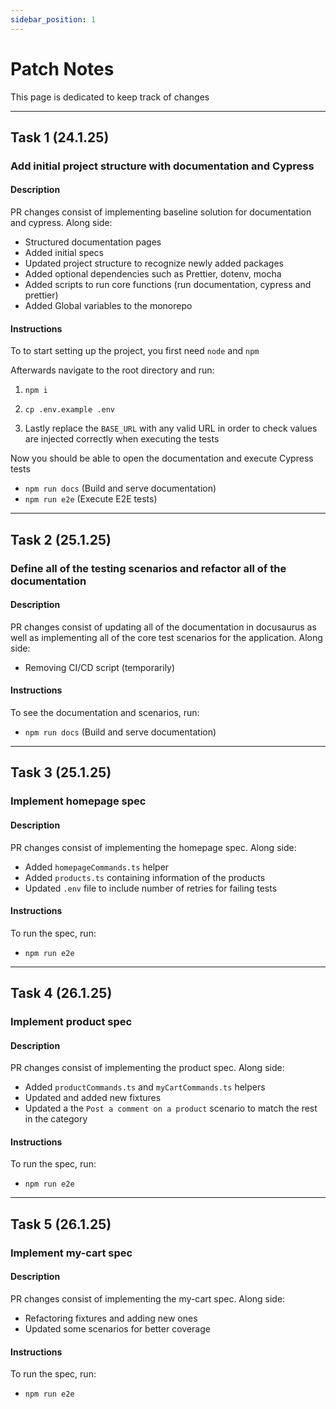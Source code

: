 ```yaml
---
sidebar_position: 1
---
```


# Patch Notes

This page is dedicated to keep track of changes

---

## Task 1 (24.1.25)

### Add initial project structure with documentation and Cypress

#### Description

PR changes consist of implementing baseline solution for documentation and cypress. Along side:
- Structured documentation pages
- Added initial specs
- Updated project structure to recognize newly added packages
- Added optional dependencies such as Prettier, dotenv, mocha
- Added scripts to run core functions (run documentation, cypress and prettier)
- Added Global variables to the monorepo

#### Instructions

To to start setting up the project, you first need `node` and `npm`

Afterwards navigate to the root directory and run:

1. `npm i`

2. `cp .env.example .env`

3. Lastly replace the `BASE_URL`  with any valid URL in order to check values are injected correctly when executing the tests

Now you should be able to open the documentation and execute Cypress tests

- `npm run docs` (Build and serve documentation)
- `npm run e2e` (Execute E2E tests)

---

## Task 2 (25.1.25)

### Define all of the testing scenarios and refactor all of the documentation

#### Description

PR changes consist of updating all of the documentation in docusaurus as well as implementing all of the core test scenarios for the application. Along side:
- Removing CI/CD script (temporarily)

#### Instructions

To see the documentation and scenarios, run:

- `npm run docs` (Build and serve documentation)

---

## Task 3 (25.1.25)

### Implement homepage spec

#### Description

PR changes consist of implementing the homepage spec. Along side:
- Added `homepageCommands.ts` helper
- Added `products.ts` containing information of the products
- Updated `.env` file to include number of retries for failing tests

#### Instructions

To run the spec, run:

- `npm run e2e`

---

## Task 4 (26.1.25)

### Implement product spec

#### Description

PR changes consist of implementing the product spec. Along side:
- Added `productCommands.ts` and `myCartCommands.ts` helpers
- Updated and added new fixtures
- Updated a the `Post a comment on a product` scenario to match the rest in the category

#### Instructions

To run the spec, run:

- `npm run e2e`

---

## Task 5 (26.1.25)

### Implement my-cart spec

#### Description

PR changes consist of implementing the my-cart spec. Along side:
- Refactoring fixtures and adding new ones
- Updated some scenarios for better coverage

#### Instructions

To run the spec, run:

- `npm run e2e`